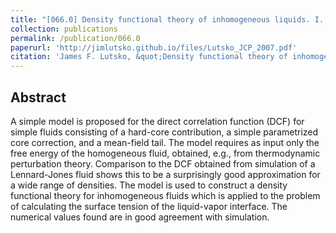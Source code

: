 ```yaml
---
title: "[066.0] Density functional theory of inhomogeneous liquids. I. The liquid-vapor interface in Lennard-Jones fluids"
collection: publications
permalink: /publication/066.0
paperurl: 'http://jimlutsko.github.io/files/Lutsko_JCP_2007.pdf'
citation: 'James F. Lutsko, &quot;Density functional theory of inhomogeneous liquids. I. The liquid-vapor interface in Lennard-Jones fluids&quot;, <i>J. of Chemical Physics</i>, <strong>127</strong>, 54701 (2007)'
---
```

Abstract
---
A simple model is proposed for the direct correlation function (DCF) for simple fluids consisting of a hard-core contribution, a simple parametrized core correction, and a mean-field tail. The model requires as input only the free energy of the homogeneous fluid, obtained, e.g., from thermodynamic perturbation theory. Comparison to the DCF obtained from simulation of a Lennard-Jones fluid shows this to be a surprisingly good approximation for a wide range of densities. The model is used to construct a density functional theory for inhomogeneous fluids which is applied to the problem of calculating the surface tension of the liquid-vapor interface. The numerical values found are in good agreement with simulation.
